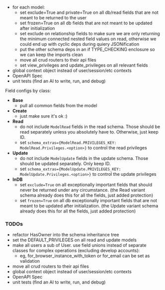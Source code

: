 - for each model:
  - set exclude=True and private=True on all db/read fields that are not meant to be returned to the user
  - set frozen=True on all db fields that are not meant to be updated after initialization
  - set exclude on relationship fields to make sure we are only returning the minimum connected nested field values on read, otherwise we could end up with cyclic deps during quiery JSONification
  - put the other schema deps in an if TYPE_CHECKING enclosure so we can keep the imports clean
  - move all crud routers to their api files
  - set view_privileges and update_privileges on all relevant fields
- global context object instead of user/session/etc contexts
- OpenAPI Spec
- unit tests (find an AI to write, run, and debug)

Field configs by class:

- **Base**
  - pull all common fields from the model
- **Create**
  - just make sure it's ok :)
- **Read**
  - do not include `ModelRead` fields in the read schema. Those should be read separately unless you absolutely have to. Otherwise, just keep ID.
  - set `schema_extras={ModelRead.PRIVILEGES_KEY: ModelRead.Privileges.<option>}` to control the read privileges
- **Update**
  - do not include `ModelUpdate` fields in the update schema. Those should be updated separately. Only keep ID.
  - set `schema_extras={ModelUpdate.PRIVILEGES_KEY: ModelUpdate.Privileges.<option>}` to control the update privileges
- **InDB**
  - set `exclude=True` on all exceptionally important fields that should never be returned under any circumstance. (the Read variant schema already does this for all the fields, just added protection)
  - set `frozen=True` on all db exceptionally important fields that are not meant to be updated after initialization. (the Update variant schema already does this for all the fields, just added protection)

### TODOs

- refactor HasOwner into the schema inheritance tree
- set the DEFAULT_PRIVILEGES on all read and update models
- make all users a sub of User. use field unions instead of separate classes for complex operations (excluding develop accounts):
  - eg, for_browser_instance_with_token or for_email can be set as validation
- move all crud routers to their api files
- global context object instead of user/session/etc contexts
- OpenAPI Spec
- unit tests (find an AI to write, run, and debug)

